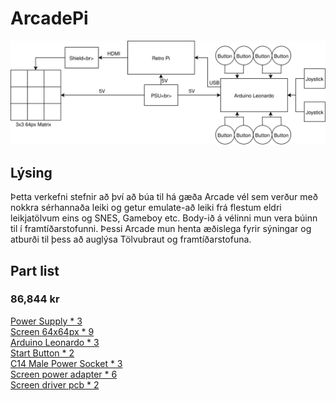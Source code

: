 # ArcadePi

![Image](arcadePi.svg)

## Lýsing
Þetta verkefni stefnir að því að búa til há gæða Arcade vél sem verður með nokkra sérhannaða leiki og getur emulate-að leiki frá flestum eldri leikjatölvum eins og SNES, Gameboy etc. Body-ið á vélinni mun vera búinn til í framtíðarstofunni. Þessi Arcade mun henta æðislega fyrir sýningar og atburði til þess að auglýsa Tölvubraut og framtíðarstofuna.

## Part list
### 86,844 kr
[Power Supply * 3](https://www.meanwell-web.com/en-gb/ac-dc-single-output-enclosed-power-supply-output-rs--25--5)<br>
[Screen 64x64px * 9](https://www.adafruit.com/product/3649)<br>
[Arduino Leonardo * 3](https://store.arduino.cc/leonardo)<br>
[Start Button * 2](https://www.adafruit.com/product/1188)<br>
[C14 Male Power Socket * 3](https://www.amazon.com/URBEST-Socket-Module-Switch-Terminals/dp/B06XNMT3WL/ref=sr_1_1_sspa?keywords=C14+Inlet+Male+Plug+Power+Socket&qid=1552381915&s=gateway&sr=8-1-spons&psc=1)<br>
[Screen power adapter * 6](https://www.adafruit.com/product/3211)<br>
[Screen driver pcb * 2](https://www.adafruit.com/product/2345)
